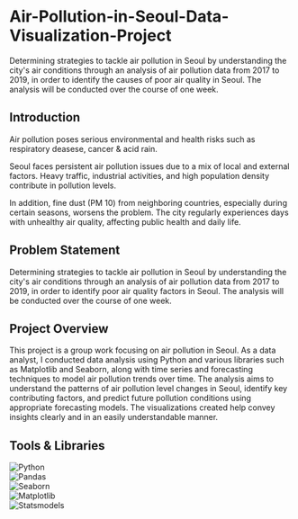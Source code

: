 # Air-Pollution-in-Seoul-Data-Visualization-Project
Determining strategies to tackle air pollution in Seoul by understanding the city's air conditions through an analysis of air pollution data from 2017 to 2019, in order to identify the causes of poor air quality in Seoul. The analysis will be conducted over the course of one week.

## Introduction
Air pollution poses serious environmental and health risks such as respiratory deasese, cancer & acid rain.

Seoul faces persistent air pollution issues due to a mix of local and external factors. Heavy traffic, industrial activities, and high population density contribute in pollution levels.

In addition, fine dust (PM 10) from neighboring countries, especially during certain seasons, worsens the problem. The city regularly experiences days with unhealthy air quality, affecting public health and daily life.

## Problem Statement
Determining strategies to tackle air pollution in Seoul by understanding the city's air conditions through an analysis of air pollution data from 2017 to 2019, in order to identify poor air quality factors in Seoul. The analysis will be conducted over the course of one week.

## Project Overview
This project is a group work focusing on air pollution in Seoul. As a data analyst, I conducted data analysis using Python and various libraries such as Matplotlib and Seaborn, along with time series and forecasting techniques to model air pollution trends over time. The analysis aims to understand the patterns of air pollution level changes in Seoul, identify key contributing factors, and predict future pollution conditions using appropriate forecasting models. The visualizations created help convey insights clearly and in an easily understandable manner.

## Tools & Libraries
![Python](https://img.shields.io/badge/Python-3776AB?style=for-the-badge&logo=python&logoColor=white)  
![Pandas](https://img.shields.io/badge/Pandas-150458?style=for-the-badge&logo=pandas&logoColor=white)  
![Seaborn](https://img.shields.io/badge/Seaborn-2D708EFF?style=for-the-badge&logo=seaborn&logoColor=white)   
![Matplotlib](https://img.shields.io/badge/Matplotlib-11557C?style=for-the-badge&logo=matplotlib&logoColor=white)  
![Statsmodels](https://img.shields.io/badge/Statsmodels-20A39E?style=for-the-badge&logo=python&logoColor=white)
